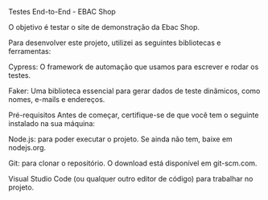 Testes End-to-End - EBAC Shop

O objetivo é testar o site de demonstração da Ebac Shop.

Para desenvolver este projeto, utilizei as seguintes bibliotecas e ferramentas:

Cypress: O framework de automação que usamos para escrever e rodar os testes.

Faker: Uma biblioteca essencial para gerar dados de teste dinâmicos, como nomes, e-mails e endereços.

Pré-requisitos
Antes de começar, certifique-se de que você tem o seguinte instalado na sua máquina:

Node.js: para poder executar o projeto. Se ainda não tem, baixe em nodejs.org.

Git: para clonar o repositório. O download está disponível em git-scm.com.

Visual Studio Code (ou qualquer outro editor de código) para trabalhar no projeto.


